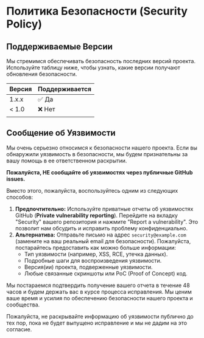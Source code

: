 # Политика Безопасности (Security Policy)

## Поддерживаемые Версии

Мы стремимся обеспечивать безопасность последних версий проекта. Используйте таблицу ниже, чтобы узнать, какие версии получают обновления безопасности.

| Версия | Поддерживается          |
| ------- | ----------------------- |
| 1.x.x   | :white_check_mark: Да   |
| < 1.0   | :x: Нет                 |
|         |                         |

## Сообщение об Уязвимости

Мы очень серьезно относимся к безопасности нашего проекта. Если вы обнаружили уязвимость в безопасности, мы будем признательны за вашу помощь в ее ответственном раскрытии.

**Пожалуйста, НЕ сообщайте об уязвимостях через публичные GitHub issues.**

Вместо этого, пожалуйста, воспользуйтесь одним из следующих способов:

1.  **Предпочтительно:** Используйте приватные отчеты об уязвимостях GitHub (**Private vulnerability reporting**). Перейдите на вкладку "Security" вашего репозитория и нажмите "Report a vulnerability". Это позволит нам обсудить и исправить проблему конфиденциально.
2.  **Альтернатива:** Отправьте письмо на адрес `security@example.com` (замените на ваш реальный email для безопасности). Пожалуйста, постарайтесь предоставить как можно больше информации:
    *   Тип уязвимости (например, XSS, RCE, утечка данных).
    *   Подробные шаги для воспроизведения уязвимости.
    *   Версия(ии) проекта, подверженные уязвимости.
    *   Любые связанные скриншоты или PoC (Proof of Concept) код.

Мы постараемся подтвердить получение вашего отчета в течение 48 часов и будем держать вас в курсе процесса исправления. Мы ценим ваше время и усилия по обеспечению безопасности нашего проекта и сообщества.

Пожалуйста, не раскрывайте информацию об уязвимости публично до тех пор, пока не будет выпущено исправление и мы не дадим на это согласие.